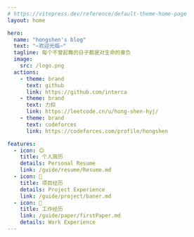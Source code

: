 ```yaml
---
# https://vitepress.dev/reference/default-theme-home-page
layout: home

hero:
  name: "hongshen's blog"
  text: "~欢迎光临~"
  tagline: 每个不曾起舞的日子都是对生命的辜负
  image:
    src: /logo.png
  actions:
    - theme: brand
      text: github
      link: https://github.com/interca
    - theme: brand
      text: 力扣
      link: https://leetcode.cn/u/hong-shen-hyj/
    - theme: brand
      text: codeforces
      link: https://codeforces.com/profile/hongshen

features:
  - icon: 😊
    title: 个人简历
    details: Personal Resume
    link: /guide/resume/Resume.md
  - icon: 💼
    title: 项目经历
    details: Project Experience
    link: /guide/project/baner.md
  - icon: 📑
    title: 工作经历
    link: /guide/paper/firstPaper.md
    details: Work Experience
---
```


